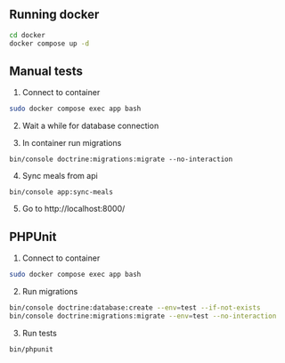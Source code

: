 ## Running docker

```bash
cd docker
docker compose up -d
```

## Manual tests
1. Connect to container
```bash
sudo docker compose exec app bash
```
2. Wait a while for database connection

3. In container run migrations
```
bin/console doctrine:migrations:migrate --no-interaction
```

4. Sync meals from api
```
bin/console app:sync-meals
```

5. Go to http://localhost:8000/

## PHPUnit
1. Connect to container
```bash
sudo docker compose exec app bash
```

2. Run migrations
```bash
bin/console doctrine:database:create --env=test --if-not-exists
bin/console doctrine:migrations:migrate --env=test --no-interaction
```

3. Run tests
```bash
bin/phpunit
```

